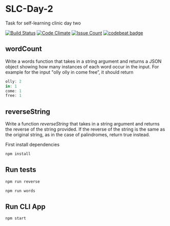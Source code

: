# SLC-Day-2
Task for self-learning clinic day two

[![Build Status](https://travis-ci.org/ajudensi/SLC-Day-2.svg?branch=master)](https://travis-ci.org/ajudensi/SLC-Day-2)
[![Code Climate](https://codeclimate.com/github/ajudensi/SLC-Day-2/badges/gpa.svg)](https://codeclimate.com/github/ajudensi/SLC-Day-2)
[![Issue Count](https://codeclimate.com/github/ajudensi/SLC-Day-2/badges/issue_count.svg)](https://codeclimate.com/github/ajudensi/SLC-Day-2)
[![codebeat badge](https://codebeat.co/badges/18819d86-c0f4-4962-a4a5-ae9cae85d88c)](https://codebeat.co/projects/github-com-ajudensi-slc-day-2)

## wordCount
Write a words function that takes in a string argument and returns a JSON object showing how many instances of each word occur in the input.
For example for the input "olly olly in come free”, it should return 
```javascript
olly: 2
in: 1
come: 1
free: 1
```

## reverseString
Write a function *reverseString*  that takes in a string argument and returns the reverse of the string provided.
If the reverse of the string is the same as the original string, as in the case of palindromes, return true instead.

First install dependencies
```javascript
npm install
```

## Run tests

```javascript
npm run reverse
```
```javascript
npm run words
```

## Run CLI App
```javascript
npm start
```
